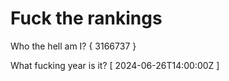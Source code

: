 # Fuck the rankings

Who the hell am I?
{ 3166737 }

What fucking year is it?
[ 2024-06-26T14:00:00Z ]
